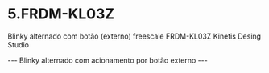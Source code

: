 # 5.FRDM-KL03Z
Blinky alternado com botão (externo)
freescale 
FRDM-KL03Z 
Kinetis Desing Studio

--- Blinky alternado com acionamento por botão externo --- 
